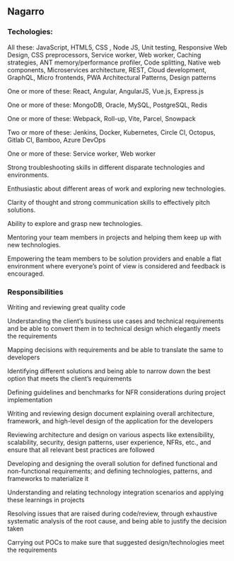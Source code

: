 ## Nagarro

### Techologies:

All these: JavaScript, HTML5, CSS , Node JS, Unit testing, Responsive Web Design, CSS preprocessors, Service worker, Web worker, Caching strategies, ANT memory/performance profiler, Code splitting, Native web components, Microservices architecture, REST, Cloud development, GraphQL, Micro frontends, PWA Architectural Patterns, Design patterns

One or more of these: React, Angular, AngularJS, Vue.js, Express.js

One or more of these: MongoDB, Oracle, MySQL, PostgreSQL, Redis

One or more of these: Webpack, Roll-up, Vite, Parcel, Snowpack

Two or more of these: Jenkins, Docker, Kubernetes, Circle CI, Octopus, Gitlab CI, Bamboo, Azure DevOps

One or more of these: Service worker, Web worker

Strong troubleshooting skills in different disparate technologies and environments.

Enthusiastic about different areas of work and exploring new technologies.

Clarity of thought and strong communication skills to effectively pitch solutions.

Ability to explore and grasp new technologies.

Mentoring your team members in projects and helping them keep up with new technologies.

Empowering the team members to be solution providers and enable a flat environment where everyone’s point of view is considered and feedback is encouraged.

### Responsibilities

Writing and reviewing great quality code

Understanding the client’s business use cases and technical requirements and be able to convert them in to technical design which elegantly meets the requirements

Mapping decisions with requirements and be able to translate the same to developers

Identifying different solutions and being able to narrow down the best option that meets the client’s requirements

Defining guidelines and benchmarks for NFR considerations during project implementation

Writing and reviewing design document explaining overall architecture, framework, and high-level design of the application for the developers

Reviewing architecture and design on various aspects like extensibility, scalability, security, design patterns, user experience, NFRs, etc., and ensure that all relevant best practices are followed

Developing and designing the overall solution for defined functional and non-functional requirements; and defining technologies, patterns, and frameworks to materialize it

Understanding and relating technology integration scenarios and applying these learnings in projects

Resolving issues that are raised during code/review, through exhaustive systematic analysis of the root cause, and being able to justify the decision taken

Carrying out POCs to make sure that suggested design/technologies meet the requirements
